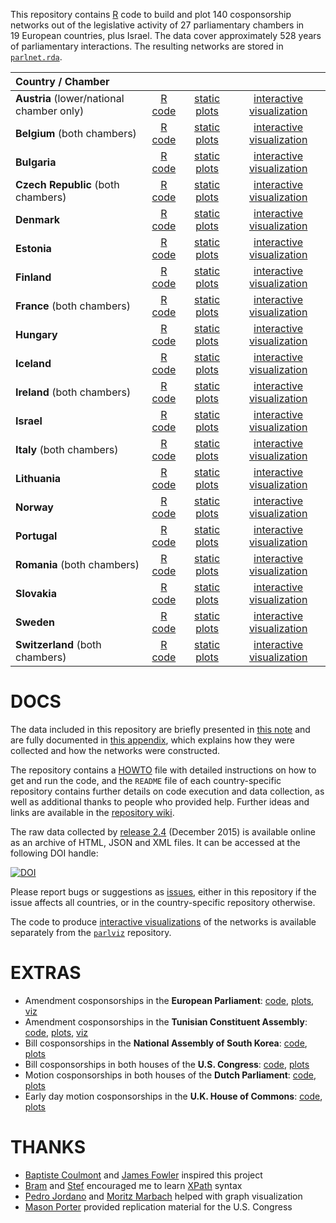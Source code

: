 This repository contains [R](http://www.r-project.org/) code to build and plot 140 cosponsorship networks out of the legislative activity of 27 parliamentary chambers in 19 European countries, plus Israel. The data cover approximately 528 years of parliamentary interactions. The resulting networks are stored in [`parlnet.rda`](https://github.com/briatte/parlnet/blob/master/parlnet.rda).

| Country / Chamber | | | |
|:------------------------------------------|:----------------------------------------------:|:------------------------------------------------------------:|:-----------------------------------------------:|
| **Austria** (lower/national chamber only) | [R code](https://github.com/briatte/nationalrat) | [static plots](http://f.briatte.org/parlviz/nationalrat/plots.html) | [interactive visualization](http://f.briatte.org/parlviz/nationalrat) |
| **Belgium** (both chambers)               | [R code](https://github.com/briatte/belparl)     | [static plots](http://f.briatte.org/parlviz/belparl/plots.html)     | [interactive visualization](http://f.briatte.org/parlviz/belparl)     |
| **Bulgaria**                              | [R code](https://github.com/briatte/bgparl)      | [static plots](http://f.briatte.org/parlviz/bgparl/plots.html)      | [interactive visualization](http://f.briatte.org/parlviz/bgparl)      |
| **Czech Republic** (both chambers)        | [R code](https://github.com/briatte/parlament)   | [static plots](http://f.briatte.org/parlviz/parlament/plots.html)   | [interactive visualization](http://f.briatte.org/parlviz/parlament)   |
| **Denmark**                               | [R code](https://github.com/briatte/folketinget) | [static plots](http://f.briatte.org/parlviz/folketinget/plots.html) | [interactive visualization](http://f.briatte.org/parlviz/folketinget) |
| **Estonia**                               | [R code](https://github.com/briatte/riigikogu)   | [static plots](http://f.briatte.org/parlviz/riigikogu/plots.html)   | [interactive visualization](http://f.briatte.org/parlviz/riigikogu)   |
| **Finland**                               | [R code](https://github.com/briatte/eduskunta)   | [static plots](http://f.briatte.org/parlviz/eduskunta/plots.html)   | [interactive visualization](http://f.briatte.org/parlviz/eduskunta)   |
| **France** (both chambers)                | [R code](https://github.com/briatte/parlement)   | [static plots](http://f.briatte.org/parlviz/parlement/plots.html)   | [interactive visualization](http://f.briatte.org/parlviz/parlement)   |
| **Hungary**                               | [R code](https://github.com/briatte/orszaggyules)| [static plots](http://f.briatte.org/parlviz/orszaggyules/plots.html)| [interactive visualization](http://f.briatte.org/parlviz/orszaggyules)|
| **Iceland**                               | [R code](https://github.com/briatte/althing)     | [static plots](http://f.briatte.org/parlviz/althing/plots.html)     | [interactive visualization](http://f.briatte.org/parlviz/althing)     |
| **Ireland** (both chambers)               | [R code](https://github.com/briatte/oireachtas)  | [static plots](http://f.briatte.org/parlviz/oireachtas/plots.html)  | [interactive visualization](http://f.briatte.org/parlviz/oireachtas)  |
| **Israel**                                | [R code](https://github.com/briatte/knesset)     | [static plots](http://f.briatte.org/parlviz/knesset/plots.html)     | [interactive visualization](http://f.briatte.org/parlviz/knesset)     |
| **Italy** (both chambers)                 | [R code](https://github.com/briatte/parlamento)  | [static plots](http://f.briatte.org/parlviz/parlamento/plots.html)  | [interactive visualization](http://f.briatte.org/parlviz/parlamento)  |
| **Lithuania**                             | [R code](https://github.com/briatte/seimas)      | [static plots](http://f.briatte.org/parlviz/seimas/plots.html)      | [interactive visualization](http://f.briatte.org/parlviz/seimas)      |
| **Norway**                                | [R code](https://github.com/briatte/stortinget)  | [static plots](http://f.briatte.org/parlviz/stortinget/plots.html)  | [interactive visualization](http://f.briatte.org/parlviz/stortinget)  |
| **Portugal**                              | [R code](https://github.com/briatte/assembleia)  | [static plots](http://f.briatte.org/parlviz/assembleia/plots.html)  | [interactive visualization](http://f.briatte.org/parlviz/assembleia)  |
| **Romania** (both chambers)               | [R code](https://github.com/briatte/parlamentul) | [static plots](http://f.briatte.org/parlviz/parlamentul/plots.html) | [interactive visualization](http://f.briatte.org/parlviz/parlamentul) |
| **Slovakia**                              | [R code](https://github.com/briatte/nrsr)        | [static plots](http://f.briatte.org/parlviz/nrsr/plots.html)        | [interactive visualization](http://f.briatte.org/parlviz/nrsr)        |
| **Sweden**                                | [R code](https://github.com/briatte/riksdag)     | [static plots](http://f.briatte.org/parlviz/riksdag/plots.html)     | [interactive visualization](http://f.briatte.org/parlviz/riksdag)     |
| **Switzerland** (both chambers)           | [R code](https://github.com/briatte/swparl)      | [static plots](http://f.briatte.org/parlviz/swparl/plots.html)      | [interactive visualization](http://f.briatte.org/parlviz/swparl)      |

# DOCS

The data included in this repository are briefly presented in [this note](http://f.briatte.org/research/parlnet-note.pdf) and are fully documented in [this appendix](http://f.briatte.org/research/parlnet-appendix.pdf), which explains how they were collected and how the networks were constructed.

The repository contains a [HOWTO](HOWTO.md) file with detailed instructions on how to get and run the code, and the `README` file of each country-specific repository contains further details on code execution and data collection, as well as additional thanks to people who provided help. Further ideas and links are available in the [repository wiki](https://github.com/briatte/parlnet/wiki).

The raw data collected by [release 2.4](https://github.com/briatte/parlnet/releases) (December 2015) is available online as an archive of HTML, JSON and XML files. It can be accessed at the following DOI handle:

[![DOI](https://zenodo.org/badge/doi/10.5281/zenodo.34847.svg)](http://dx.doi.org/10.5281/zenodo.34847)

Please report bugs or suggestions as [issues](https://github.com/briatte/parlnet/issues), either in this repository if the issue affects all countries, or in the country-specific repository otherwise.

The code to produce [interactive visualizations](http://f.briatte.org/parlviz) of the networks is available separately from the [`parlviz`](https://github.com/briatte/parlviz) repository.

# EXTRAS

- Amendment cosponsorships in the **European Parliament**: [code](https://github.com/briatte/epam), [plots](http://f.briatte.org/parlviz/epam/plots.html), [viz](http://f.briatte.org/parlviz/epam/)
- Amendment cosponsorships in the **Tunisian Constituent Assembly**: [code](https://github.com/briatte/marsad), [plots](http://f.briatte.org/parlviz/marsad/plots.html), [viz](http://f.briatte.org/parlviz/marsad)
- Bill cosponsorships in the **National Assembly of South Korea**: [code](https://github.com/briatte/guhkhoe), [plots](http://f.briatte.org/parlviz/guhkhoe/plots.html)
- Bill cosponsorships in both houses of the **U.S. Congress**: [code](https://github.com/briatte/congress), [plots](http://f.briatte.org/parlviz/congress/plots.html)
- Motion cosponsorships in both houses of the **Dutch Parliament**: [code](https://github.com/briatte/motie), [plots](http://f.briatte.org/parlviz/motie/plots.html)
- Early day motion cosponsorships in the **U.K. House of Commons**: [code](https://github.com/briatte/edm), [plots](http://f.briatte.org/parlviz/edm/plots.html)

# THANKS

- [Baptiste Coulmont][coulmont] and [James Fowler][fowler] inspired this project
- [Bram][bram] and [Stef][stef] encouraged me to learn [XPath](http://www.w3.org/TR/xpath/) syntax
- [Pedro Jordano][jordano] and [Moritz Marbach][marbach] helped with graph visualization
- [Mason Porter][porter] provided replication material for the U.S. Congress

[bram]: https://github.com/Psycojoker
[coulmont]: http://coulmont.com/blog/2011/09/02/travail-de-deputes/
[fowler]: http://jhfowler.ucsd.edu/cosponsorship.htm
[jordano]: https://pedroj.github.io/bipartite_plots/
[marbach]: https://sumtxt.wordpress.com/2011/07/02/visualizing-networks-with-ggplot2-in-r/
[porter]: http://people.maths.ox.ac.uk/porterm/
[stef]: https://github.com/stef
